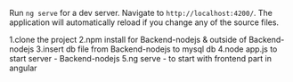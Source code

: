 Run `ng serve` for a dev server. Navigate to `http://localhost:4200/`. The application will automatically reload if you change any of the source files.

1.clone the project 
2.npm install for Backend-nodejs & outside of Backend-nodejs
3.insert db file from Backend-nodejs to mysql db
4.node app.js to start server - Backend-nodejs
5.ng serve - to start with frontend part in angular

